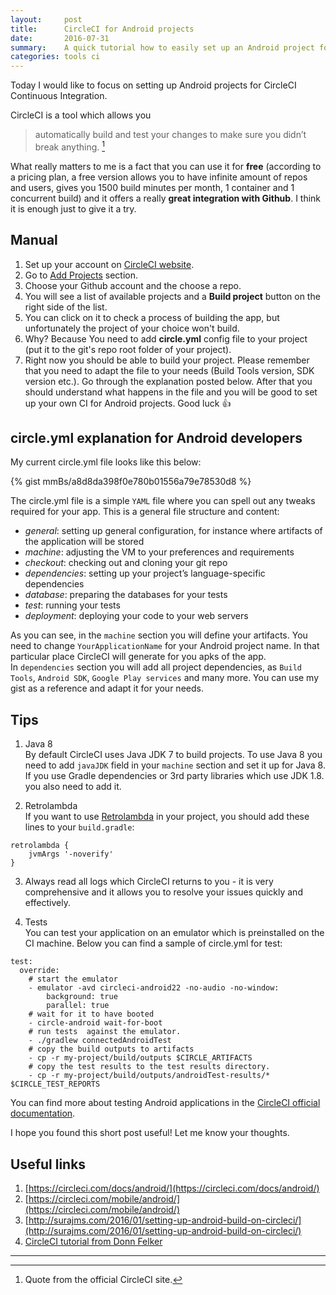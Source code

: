```yaml
---
layout:     post
title:      CircleCI for Android projects
date:       2016-07-31
summary:    A quick tutorial how to easily set up an Android project for CircleCi Continuous Integration
categories: tools ci
---
```


Today I would like to focus on setting up Android projects for CircleCI Continuous Integration.

CircleCI is a tool which allows you  

>  automatically build and test your changes to make sure you didn’t break anything. [^1]

What really matters to me is a fact that you can use it for **free** (according to a pricing plan, a free version allows you to have infinite amount of repos and users, gives you 1500 build minutes per month, 1 container and 1 concurrent build) and it offers a really **great integration with Github**. I think it is enough just to give it a try.

## Manual

1. Set up your account on [CircleCI website](https://circleci.com/).
2. Go to [Add Projects](https://circleci.com/add-projects) section.
3. Choose your Github account and the choose a repo.
4. You will see a list of available projects and a **Build project** button on the right side of the list.
5. You can click on it to check a process of building the app, but unfortunately the project of your choice won't build.
6. Why? Because You need to add **circle.yml** config file to your project (put it to the git's repo root folder of your project).
7. Right now you should be able to build your project. Please remember that you need to adapt the file to your needs (Build Tools version, SDK version etc.). Go through the explanation posted below. After that you should understand what happens in the file and you will be good to set up your own CI for Android projects. Good luck :+1:

## circle.yml explanation for Android developers

My current circle.yml file looks like this below:

{% gist mmBs/a8d8da398f0e780b01556a79e78530d8 %}

The circle.yml file is a simple `YAML` file where you can spell out any tweaks required for your app. This is a general file structure and content:

* *general*: setting up general configuration, for instance where artifacts of the application will be stored
* *machine*: adjusting the VM to your preferences and requirements
* *checkout*: checking out and cloning your git repo
* *dependencies*: setting up your project’s language-specific dependencies
* *database*: preparing the databases for your tests
* *test*: running your tests
* *deployment*: deploying your code to your web servers

As you can see, in the `machine` section you will define your artifacts. You need to change
`YourApplicationName` for your Android project name. In that particular place CircleCI will
generate for you apks of the app.  
In `dependencies` section you will add all project dependencies, as `Build Tools`, `Android SDK`,
`Google Play services` and many more. You can use my gist as a reference and adapt it for your needs.

## Tips

1. Java 8   
By default CircleCI uses Java JDK 7 to build projects. To use Java 8 you need to add `javaJDK`
field in your `machine` section and set it up for Java 8. If you use Gradle dependencies or 3rd
party libraries which use JDK 1.8. you also need to add it.  

2. Retrolambda      
If you want to use [Retrolambda](https://github.com/evant/gradle-retrolambda) in your project, you should add these lines to your `build.gradle`:   
```
retrolambda {
    jvmArgs '-noverify'
}
```

3. Always read all logs which CircleCI returns to you - it is very comprehensive and it allows
you to resolve your issues quickly and effectively.

4. Tests   
You can test your application on an emulator which is preinstalled on the CI machine. Below you can find
a sample of circle.yml for test:

```
test:
  override:
    # start the emulator
    - emulator -avd circleci-android22 -no-audio -no-window:
        background: true
        parallel: true
    # wait for it to have booted
    - circle-android wait-for-boot
    # run tests  against the emulator.
    - ./gradlew connectedAndroidTest
    # copy the build outputs to artifacts
    - cp -r my-project/build/outputs $CIRCLE_ARTIFACTS
    # copy the test results to the test results directory.
    - cp -r my-project/build/outputs/androidTest-results/* $CIRCLE_TEST_REPORTS

```

You can find more about testing Android applications in the [CircleCI official documentation](https://circleci.com/docs/android/).

I hope you found this short post useful! Let me know your thoughts.




## Useful links

1. [https://circleci.com/docs/android/](https://circleci.com/docs/android/)
2. [https://circleci.com/mobile/android/](https://circleci.com/mobile/android/)
3. [http://surajms.com/2016/01/setting-up-android-build-on-circleci/](http://surajms.com/2016/01/setting-up-android-build-on-circleci/)
4. [CircleCI tutorial from Donn Felker](https://www.youtube.com/watch?v=oIRbUGJKcrs)


---
[^1]: Quote from the official CircleCI site.
